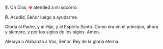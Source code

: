 &#x2123;. Oh Dios, <span style="color:red">&#x2720;</span> atended a mi socorro.

&#x211F;. Acudid, Señor luego a ayudarme.

Gloria al Padre, y al Hijo, y al Espíritu Santo. Como era en el principio, ahora y siempre, y por los siglos de los siglos. Amen.

Aleluya o Alabanza a Vos, Señor, Rey de la gloria eterna.
